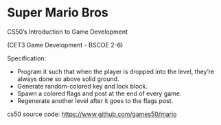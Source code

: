 # Super Mario Bros
CS50’s Introduction to Game Development

(CET3 Game Development - BSCOE 2-6)


Specification:
- Program it such that when the player is dropped into the level, they’re always done so above solid ground.
- Generate random-colored key and lock block.
- Spawn a colored flags and post at the end of every game.
- Regenerate another level after it goes to the flags post.

cs50 source code: https://www.github.com/games50/mario
